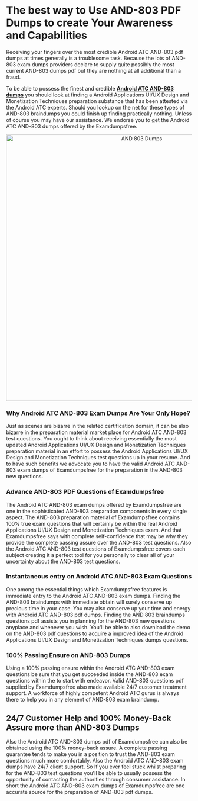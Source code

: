 <h1>The best way to Use AND-803 PDF Dumps to create Your Awareness and Capabilities</h1>
<p>Receiving your fingers over the most credible Android ATC AND-803 pdf dumps at times generally is a troublesome task. Because the lots of AND-803 exam dumps providers declare to supply quite possibly the most current AND-803 dumps pdf but they are nothing at all additional than a fraud.</p>
<p>To be able to possess the finest and credible <strong><a href="https://examdumpsfree.com/AND-803-exam-dumps">Android ATC AND-803 dumps</a></strong> you should look at finding a Android Applications UI/UX Design and Monetization Techniques preparation substance that has been attested via the Android ATC experts. Should you lookup on the net for these types of AND-803 braindumps you could finish up finding practically nothing. Unless of course you may have our assistance. We endorse you to get the Android ATC AND-803 dumps offered by the Examdumpsfree.</p>
<p style="text-align: center;"><a href="https://examdumpsfree.com/AND-803-exam-dumps"><img src="https://i.ibb.co/yV3fvNg/Exam-Dumps-Free.png" alt="AND 803 Dumps" width="720" /></a></p>
<h3>Why Android ATC AND-803 Exam Dumps Are Your Only Hope?</h3>
<p>Just as scenes are bizarre in the related certification domain, it can be also bizarre in the preparation material market place for Android ATC AND-803 test questions. You ought to think about receiving essentially the most updated Android Applications UI/UX Design and Monetization Techniques preparation material in an effort to possess the Android Applications UI/UX Design and Monetization Techniques test questions up in your resume. And to have such benefits we advocate you to have the valid Android ATC AND-803 exam dumps of Examdumpsfree for the preparation in the AND-803 new questions.</p>
<h3><strong>Advance AND-803 PDF Questions of Examdumpsfree</strong></h3>
<p>The Android ATC AND-803 exam dumps offered by Examdumpsfree are one in the sophisticated AND-803 preparation components in every single aspect. The AND-803 preparation material of Examdumpsfree contains 100% true exam questions that will certainly be within the real Android Applications UI/UX Design and Monetization Techniques exam. And that Examdumpsfree says with complete self-confidence that may be why they provide the complete passing assure over the AND-803 test questions. Also the Android ATC AND-803 test questions of Examdumpsfree covers each subject creating it a perfect tool for you personally to clear all of your uncertainty about the AND-803 test questions.</p>
<h3><strong>Instantaneous entry on Android ATC AND-803 Exam Questions</strong></h3>
<p>One among the essential things which Examdumpsfree features is immediate entry to the Android ATC AND-803 exam dumps. Finding the AND-803 braindumps with immediate obtain will surely conserve up precious time in your case. You may also conserve up your time and energy with Android ATC AND-803 pdf dumps. Finding the AND 803 braindumps questions pdf assists you in planning for the AND-803 new questions anyplace and whenever you wish. You'll be able to also download the demo on the AND-803 pdf questions to acquire a improved idea of the Android Applications UI/UX Design and Monetization Techniques dumps questions.</p>
<h3><strong>100% Passing Ensure on AND-803 Dumps</strong></h3>
<p>Using a 100% passing ensure within the Android ATC AND-803 exam questions be sure that you get succeeded inside the AND-803 exam questions within the to start with endeavor. Valid AND-803 questions pdf supplied by Examdumpsfree also made available 24/7 customer treatment support. A workforce of highly competent Android ATC gurus is always there to help you in any element of AND-803 exam braindump.</p>
<h2><strong>24/7 Customer Help and 100% Money-Back Assure more than AND-803 Dumps</strong></h2>
<p>Also the Android ATC AND-803 dumps pdf of Examdumpsfree can also be obtained using the 100% money-back assure. A complete passing guarantee tends to make you in a position to trust the AND-803 exam questions much more comfortably. Also the Android ATC AND-803 exam dumps have 24/7 client support. So If you ever feel stuck whilst preparing for the AND-803 test questions you'll be able to usually possess the opportunity of contacting the authorities through consumer assistance. In short the Android ATC AND-803 exam dumps of Examdumpsfree are one accurate source for the preparation of AND-803 pdf dumps.</p>
<h3>&nbsp;</h3>
<h3>&nbsp;</h3>
